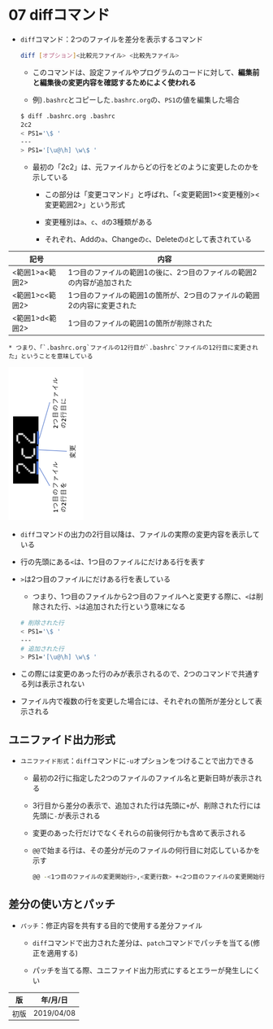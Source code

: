 07 diffコマンド
==============

* `diff`コマンド：2つのファイルを差分を表示するコマンド

  ```bash
  diff [オプション]<比較元ファイル> <比較先ファイル>
  ```

  * このコマンドは、設定ファイルやプログラムのコードに対して、**編集前と編集後の変更内容を確認するためによく使われる**

  * 例)`.bashrc`とコピーした`.bashrc.org`の、`PS1`の値を編集した場合

  ```bash
  $ diff .bashrc.org .bashrc
  2c2
  < PS1='\$ '
  ---
  > PS1='[\u@\h] \w\$ '
  ```

  * 最初の「2c2」は、元ファイルからどの行をどのように変更したのかを示している

    * この部分は「変更コマンド」と呼ばれ、「<変更範囲1><変更種別><変更範囲2>」という形式

    * 変更種別は`a`、`c`、`d`の3種類がある

    * それぞれ、Addの`a`、Changeの`c`、Deleteの`d`として表されている

| 記号            | 内容                                                                     |
| --------------- | ------------------------------------------------------------------------ |
| <範囲1>a<範囲2> | 1つ目のファイルの範囲1の後に、2つ目のファイルの範囲2の内容が追加された   |
| <範囲1>c<範囲2> | 1つ目のファイルの範囲1の箇所が、2つ目のファイルの範囲2の内容に変更された |
| <範囲1>d<範囲2> | 1つ目のファイルの範囲1の箇所が削除された                                 |

    * つまり、「`.bashrc.org`ファイルの12行目が`.bashrc`ファイルの12行目に変更された」ということを意味している

  ![diffの変更種別](./images/diffの変更種別.png)

  * `diff`コマンドの出力の2行目以降は、ファイルの実際の変更内容を表示している

  * 行の先頭にある`<`は、1つ目のファイルにだけある行を表す

  * `>`は2つ目のファイルにだけある行を表している

    * つまり、1つ目のファイルから2つ目のファイルへと変更する際に、`<`は削除された行、`>`は追加された行という意味になる

    ```bash
    # 削除された行
    < PS1='\$ '
    ---
    # 追加された行
    > PS1='[\u@\h] \w\$ '
    ```

* この際には変更のあった行のみが表示されるので、2つのコマンドで共通する列は表示されない

* ファイル内で複数の行を変更した場合には、それぞれの箇所が差分として表示される



## ユニファイド出力形式

* `ユニファイド形式`：`diff`コマンドに`-u`オプションをつけることで出力できる

  * 最初の2行に指定した2つのファイルのファイル名と更新日時が表示される

  * 3行目から差分の表示で、追加された行は先頭に`+`が、削除された行には先頭に`-`が表示される

  * 変更のあった行だけでなくそれらの前後何行かも含めて表示される

  * `@@`で始まる行は、その差分が元のファイルの何行目に対応しているかを示す

    ```bash
    @@ -<1つ目のファイルの変更開始行>,<変更行数> +<2つ目のファイルの変更開始行>,<変更行数> @@
    ```



## 差分の使い方とパッチ

* `パッチ`：修正内容を共有する目的で使用する差分ファイル

  * `diff`コマンドで出力された差分は、`patch`コマンドでパッチを当てる(修正を適用する)

  * パッチを当てる際、ユニファイド出力形式にするとエラーが発生しにくい



| 版   | 年/月/日   |
| ---- | ---------- |
| 初版 | 2019/04/08 |
